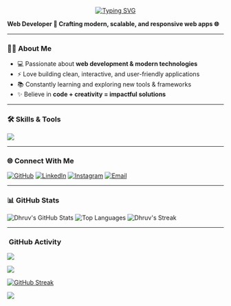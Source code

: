 <!-- Typing animation banner -->
<p align="center">
  <a href="https://github.com/PatelDhruv23">
    <img src="https://readme-typing-svg.demolab.com?font=Fira+Code&weight=600&size=26&pause=1000&center=true&vCenter=true&width=750&lines=Hi%2C+I'm+Dhruv+Patel;Web+Developer+%F0%9F%9A%80;Crafting+modern%2C+scalable%2C+responsive+web+apps+%F0%9F%8C%90;Clean+UI%2C+performant+code%2C+happy+users+%E2%9C%A8" alt="Typing SVG" />
  </a>
</p>

 
**Web Developer 🚀 Crafting modern, scalable, and responsive web apps 🌐**

---

### 👨‍💻 About Me
- 💻 Passionate about **web development & modern technologies**  
- ⚡ Love building clean, interactive, and user-friendly applications  
- 📚 Constantly learning and exploring new tools & frameworks  
- ✨ Believe in **code + creativity = impactful solutions**

---

### 🛠️ Skills & Tools
<p>
  <img src="https://skillicons.dev/icons?i=html,css,js,react,tailwind,nodejs,express,mongodb,python,java,git,github,vscode,figma" />
</p>

---

### 🌐 Connect With Me
[![GitHub](https://img.shields.io/badge/GitHub-000?style=for-the-badge&logo=github&logoColor=white)](https://github.com/PatelDhruv23)
[![LinkedIn](https://img.shields.io/badge/LinkedIn-0077B5?style=for-the-badge&logo=linkedin&logoColor=white)](https://linkedin.com/in/dhruv-patel-8063b3344)
[![Instagram](https://img.shields.io/badge/Instagram-E4405F?style=for-the-badge&logo=instagram&logoColor=white)](https://instagram.com/pateldhrruv)
[![Email](https://img.shields.io/badge/Email-D14836?style=for-the-badge&logo=gmail&logoColor=white)](mailto:dhrruv141@gmail.com)

---

### 📊 GitHub Stats
![Dhruv's GitHub Stats](https://github-readme-stats.vercel.app/api?username=PatelDhruv23&show_icons=true&theme=radical)
![Top Languages](https://github-readme-stats.vercel.app/api/top-langs/?username=PatelDhruv23&layout=compact&theme=radical)
![Dhruv's Streak](https://github-readme-streak-stats-eight.vercel.app?user=PatelDhruv23&theme=radical&hide_border=false)


---
### ​ GitHub Activity

<!-- Stats -->
![](https://github-readme-stats.vercel.app/api?username=PatelDhruv23&show_icons=true&theme=radical)

<!-- Top Languages -->
![](https://github-readme-stats.vercel.app/api/top-langs/?username=PatelDhruv23&layout=compact&theme=radical)

<!-- Contribution Streak (working endpoint) -->
[![GitHub Streak](https://github-readme-streak-stats-eight.vercel.app?user=PatelDhruv23&theme=radical)](https://git.io/streak-stats)

<!-- Summary Card (in place of trophies) -->
[![](https://github-profile-summary-cards.vercel.app/api/cards/profile-details?username=PatelDhruv23&theme=vue)](https://github.com/anuraghazra/github-readme-stats)

